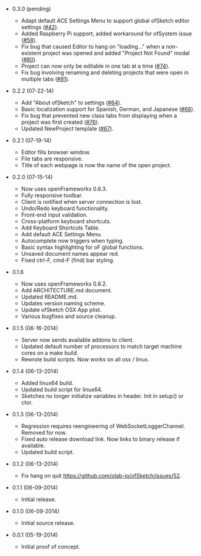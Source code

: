 - 0.3.0 (pending)
	+ Adapt default ACE Settings Menu to support global ofSketch editor settings ([#42](https://github.com/olab-io/ofSketch/issues/42)).
	+ Added Raspberry Pi support, added workaround for ofSystem issue ([#58](https://github.com/olab-io/ofSketch/issues/58)).
	+ Fix bug that caused Editor to hang on "loading..." when a non-existent project was opened and added "Project Not Found" modal ([#80](https://github.com/olab-io/ofSketch/issues/80)).
	+ Project can now only be editable in one tab at a time ([#74](https://github.com/olab-io/ofSketch/issues/74)).
	+ Fix bug involving renaming and deleting projects that were open in multiple tabs ([#81](https://github.com/olab-io/ofSketch/issues/81)).
	
- 0.2.2 (07-22-14)
	+ Add "About ofSketch" to settings ([#64](https://github.com/olab-io/ofSketch/issues/64)).
	+ Basic localization support for Spanish, German, and Japanese ([#68](https://github.com/olab-io/ofSketch/issues/68)).
	+ Fix bug that prevented new class tabs from displaying when a project was first created ([#76](https://github.com/olab-io/ofSketch/issues/76)).
	+ Updated NewProject template ([#67](https://github.com/olab-io/ofSketch/issues/67)).

- 0.2.1 (07-19-14)
	+ Editor fills browser window.
	+ File tabs are responsive.
	+ Title of each webpage is now the name of the open project.

- 0.2.0 (07-15-14)
	+ Now uses openFrameworks 0.8.3.
	+ Fully responsive toolbar.
	+ Client is notified when server connection is lost.
	+ Undo/Redo keyboard functionality.
	+ Front-end input validation.
	+ Cross-platform keyboard shortcuts.
	+ Add Keyboard Shortcuts Table.
	+ Add default ACE Settings Menu.
	+ Autocomplete now triggers when typing.
	+ Basic syntax highlighting for oF global functions.
	+ Unsaved document names appear red.
	+ Fixed ctrl-F, cmd-F (find) bar styling.

- 0.1.6
    + Now uses openFrameworks 0.8.2.
    + Add ARCHITECTURE.md document.
    + Updated README.md.
    + Updates version naming scheme.
    + Update ofSketch OSX App plist.
    + Various bugfixes and source cleanup. 

- 0.1.5 (06-16-2014)
    + Server now sends available addons to client.
    + Updated default number of processors to match target machine cores on a make build.
    + Rewrote build scripts.  Now works on all osx / linux.

- 0.1.4 (06-13-2014)
    + Added linux64 build.
    + Updated build script for linux64.
    + Sketches no longer initialize variables in header.  Init in setup() or ctor.

- 0.1.3 (06-13-2014)
    + Regression requires reengineering of WebSocketLoggerChannel.  Removed for now.
    + Fixed auto release download link.  Now links to binary release if available.
    + Updated build script.

- 0.1.2 (06-13-2014)
    + Fix hang on quit https://github.com/olab-io/ofSketch/issues/52.
    
- 0.1.1 (06-09-2014)
    + Initial release.

- 0.1.0 (06-09-2014)
    + Initial source release.

- 0.0.1 (05-19-2014)
    + Initial proof of concept.
